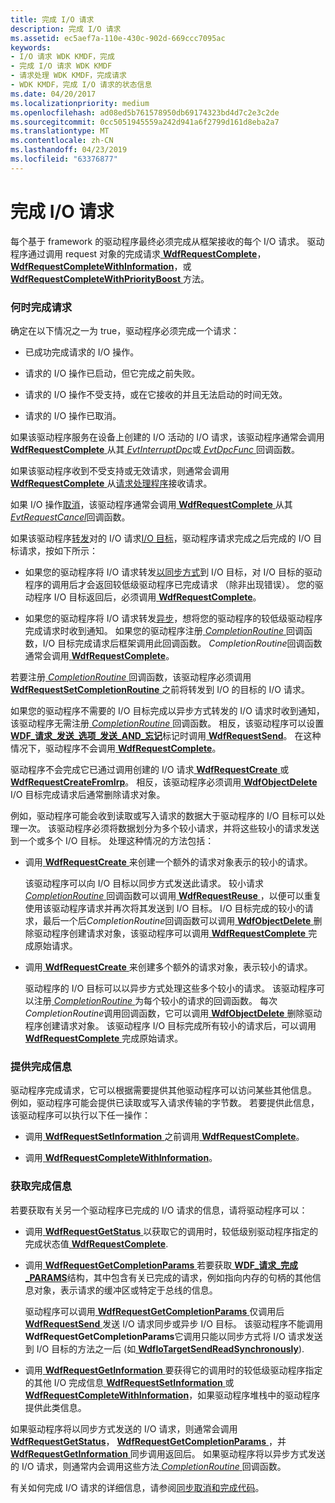 ```yaml
---
title: 完成 I/O 请求
description: 完成 I/O 请求
ms.assetid: ec5aef7a-110e-430c-902d-669ccc7095ac
keywords:
- I/O 请求 WDK KMDF，完成
- 完成 I/O 请求 WDK KMDF
- 请求处理 WDK KMDF，完成请求
- WDK KMDF，完成 I/O 请求的状态信息
ms.date: 04/20/2017
ms.localizationpriority: medium
ms.openlocfilehash: ad08ed5b761578950db69174323bd4d7c2e3c2de
ms.sourcegitcommit: 0cc5051945559a242d941a6f2799d161d8eba2a7
ms.translationtype: MT
ms.contentlocale: zh-CN
ms.lasthandoff: 04/23/2019
ms.locfileid: "63376877"
---
```

# <a name="completing-io-requests"></a>完成 I/O 请求





每个基于 framework 的驱动程序最终必须完成从框架接收的每个 I/O 请求。 驱动程序通过调用 request 对象的完成请求[ **WdfRequestComplete**](https://msdn.microsoft.com/library/windows/hardware/ff549945)， [ **WdfRequestCompleteWithInformation**](https://msdn.microsoft.com/library/windows/hardware/ff549948)，或[ **WdfRequestCompleteWithPriorityBoost** ](https://msdn.microsoft.com/library/windows/hardware/ff549949)方法。

### <a name="when-to-complete-a-request"></a>何时完成请求

确定在以下情况之一为 true，驱动程序必须完成一个请求：

-   已成功完成请求的 I/O 操作。

-   请求的 I/O 操作已启动，但它完成之前失败。

-   请求的 I/O 操作不受支持，或在它接收的并且无法启动的时间无效。

-   请求的 I/O 操作已取消。

如果该驱动程序服务在设备上创建的 I/O 活动的 I/O 请求，该驱动程序通常会调用[ **WdfRequestComplete** ](https://msdn.microsoft.com/library/windows/hardware/ff549945)从其[ *EvtInterruptDpc*](https://msdn.microsoft.com/library/windows/hardware/ff541721)或[ *EvtDpcFunc* ](https://msdn.microsoft.com/library/windows/hardware/ff541683)回调函数。

如果该驱动程序收到不受支持或无效请求，则通常会调用[ **WdfRequestComplete** ](https://msdn.microsoft.com/library/windows/hardware/ff549945)从[请求处理程序](request-handlers.md)接收请求。

如果 I/O 操作[取消](canceling-i-o-requests.md)，该驱动程序通常会调用[ **WdfRequestComplete** ](https://msdn.microsoft.com/library/windows/hardware/ff549945)从其[ *EvtRequestCancel*](https://msdn.microsoft.com/library/windows/hardware/ff541817)回调函数。

如果该驱动程序[转发](forwarding-i-o-requests.md)对的 I/O 请求[I/O 目标](using-i-o-targets.md)，驱动程序请求完成之后完成的 I/O 目标请求，按如下所示：

-   如果您的驱动程序将 I/O 请求转发[以同步方式](sending-i-o-requests-synchronously.md)到 I/O 目标，对 I/O 目标的驱动程序的调用后才会返回较低级驱动程序已完成请求 （除非出现错误）。 您的驱动程序 I/O 目标返回后，必须调用[ **WdfRequestComplete**](https://msdn.microsoft.com/library/windows/hardware/ff549945)。

-   如果您的驱动程序将 I/O 请求转发[异步](sending-i-o-requests-asynchronously.md)，想将您的驱动程序的较低级驱动程序完成请求时收到通知。 如果您的驱动程序注册[ *CompletionRoutine* ](https://msdn.microsoft.com/library/windows/hardware/ff540745)回调函数，I/O 目标完成请求后框架调用此回调函数。 *CompletionRoutine*回调函数通常会调用[ **WdfRequestComplete**](https://msdn.microsoft.com/library/windows/hardware/ff549945)。

若要注册[ *CompletionRoutine* ](https://msdn.microsoft.com/library/windows/hardware/ff540745)回调函数，该驱动程序必须调用[ **WdfRequestSetCompletionRoutine** ](https://msdn.microsoft.com/library/windows/hardware/ff550030)之前将转发到 I/O 的目标的 I/O 请求。

如果您的驱动程序不需要的 I/O 目标完成以异步方式转发的 I/O 请求时收到通知，该驱动程序无需注册[ *CompletionRoutine* ](https://msdn.microsoft.com/library/windows/hardware/ff540745)回调函数。 相反，该驱动程序可以设置[ **WDF\_请求\_发送\_选项\_发送\_AND\_忘记**](https://msdn.microsoft.com/library/windows/hardware/ff552493)标记时调用[ **WdfRequestSend**](https://msdn.microsoft.com/library/windows/hardware/ff550027)。 在这种情况下，驱动程序不会调用[ **WdfRequestComplete**](https://msdn.microsoft.com/library/windows/hardware/ff549945)。

驱动程序不会完成它已通过调用创建的 I/O 请求[ **WdfRequestCreate** ](https://msdn.microsoft.com/library/windows/hardware/ff549951)或[ **WdfRequestCreateFromIrp**](https://msdn.microsoft.com/library/windows/hardware/ff549953)。 相反，该驱动程序必须调用[ **WdfObjectDelete** ](https://msdn.microsoft.com/library/windows/hardware/ff548734) I/O 目标完成请求后通常删除请求对象。

例如，驱动程序可能会收到读取或写入请求的数据大于驱动程序的 I/O 目标可以处理一次。 该驱动程序必须将数据划分为多个较小请求，并将这些较小的请求发送到一个或多个 I/O 目标。 处理这种情况的方法包括：

-   调用[ **WdfRequestCreate** ](https://msdn.microsoft.com/library/windows/hardware/ff549951)来创建一个额外的请求对象表示的较小的请求。

    该驱动程序可以向 I/O 目标以同步方式发送此请求。 较小请求[ *CompletionRoutine* ](https://msdn.microsoft.com/library/windows/hardware/ff540745)回调函数可以调用[ **WdfRequestReuse** ](https://msdn.microsoft.com/library/windows/hardware/ff550026) ，以便可以重复使用该驱动程序请求并再次将其发送到 I/O 目标。 I/O 目标完成的较小的请求，最后一个后*CompletionRoutine*回调函数可以调用[ **WdfObjectDelete** ](https://msdn.microsoft.com/library/windows/hardware/ff548734)删除驱动程序创建请求对象，该驱动程序可以调用[ **WdfRequestComplete** ](https://msdn.microsoft.com/library/windows/hardware/ff549945)完成原始请求。

-   调用[ **WdfRequestCreate** ](https://msdn.microsoft.com/library/windows/hardware/ff549951)来创建多个额外的请求对象，表示较小的请求。

    驱动程序的 I/O 目标可以以异步方式处理这些多个较小的请求。 该驱动程序可以注册[ *CompletionRoutine* ](https://msdn.microsoft.com/library/windows/hardware/ff540745)为每个较小的请求的回调函数。 每次*CompletionRoutine*调用回调函数，它可以调用[ **WdfObjectDelete** ](https://msdn.microsoft.com/library/windows/hardware/ff548734)删除驱动程序创建请求对象。 该驱动程序 I/O 目标完成所有较小的请求后，可以调用[ **WdfRequestComplete** ](https://msdn.microsoft.com/library/windows/hardware/ff549945)完成原始请求。

### <a href="" id="providing-completion-information"></a> 提供完成信息

驱动程序完成请求，它可以根据需要提供其他驱动程序可以访问某些其他信息。 例如，驱动程序可能会提供已读取或写入请求传输的字节数。 若要提供此信息，该驱动程序可以执行以下任一操作：

-   调用[ **WdfRequestSetInformation** ](https://msdn.microsoft.com/library/windows/hardware/ff550032)之前调用[ **WdfRequestComplete**](https://msdn.microsoft.com/library/windows/hardware/ff549945)。

-   调用[ **WdfRequestCompleteWithInformation**](https://msdn.microsoft.com/library/windows/hardware/ff549948)。

### <a href="" id="obtaining-completion-information"></a> 获取完成信息

若要获取有关另一个驱动程序已完成的 I/O 请求的信息，请将驱动程序可以：

-   调用[ **WdfRequestGetStatus** ](https://msdn.microsoft.com/library/windows/hardware/ff549974)以获取它的调用时，较低级别驱动程序指定的完成状态值[ **WdfRequestComplete**](https://msdn.microsoft.com/library/windows/hardware/ff549945).

-   调用[ **WdfRequestGetCompletionParams** ](https://msdn.microsoft.com/library/windows/hardware/ff549961)若要获取[ **WDF\_请求\_完成\_PARAMS**](https://msdn.microsoft.com/library/windows/hardware/ff552454)结构，其中包含有关已完成的请求，例如指向内存的句柄的其他信息对象，表示请求的缓冲区或特定于总线的信息。

    驱动程序可以调用[ **WdfRequestGetCompletionParams** ](https://msdn.microsoft.com/library/windows/hardware/ff549961)仅调用后[ **WdfRequestSend** ](https://msdn.microsoft.com/library/windows/hardware/ff550027)发送 I/O 请求同步或异步 I/O 目标。 该驱动程序不能调用**WdfRequestGetCompletionParams**它调用只能以同步方式将 I/O 请求发送到 I/O 目标的方法之一后 (如[ **WdfIoTargetSendReadSynchronously**](https://msdn.microsoft.com/library/windows/hardware/ff548669)).

-   调用[ **WdfRequestGetInformation** ](https://msdn.microsoft.com/library/windows/hardware/ff549965)要获得它的调用时的较低级驱动程序指定的其他 I/O 完成信息[ **WdfRequestSetInformation** ](https://msdn.microsoft.com/library/windows/hardware/ff550032)或[ **WdfRequestCompleteWithInformation**](https://msdn.microsoft.com/library/windows/hardware/ff549948)，如果驱动程序堆栈中的驱动程序提供此类信息。

如果驱动程序将以同步方式发送的 I/O 请求，则通常会调用[ **WdfRequestGetStatus**](https://msdn.microsoft.com/library/windows/hardware/ff549974)， [ **WdfRequestGetCompletionParams** ](https://msdn.microsoft.com/library/windows/hardware/ff549961)，并[ **WdfRequestGetInformation** ](https://msdn.microsoft.com/library/windows/hardware/ff549965)同步调用返回后。 如果驱动程序将以异步方式发送的 I/O 请求，则通常内会调用这些方法[ *CompletionRoutine* ](https://msdn.microsoft.com/library/windows/hardware/ff540745)回调函数。

有关如何完成 I/O 请求的详细信息，请参阅[同步取消和完成代码](synchronizing-cancel-and-completion-code.md)。

 

 





